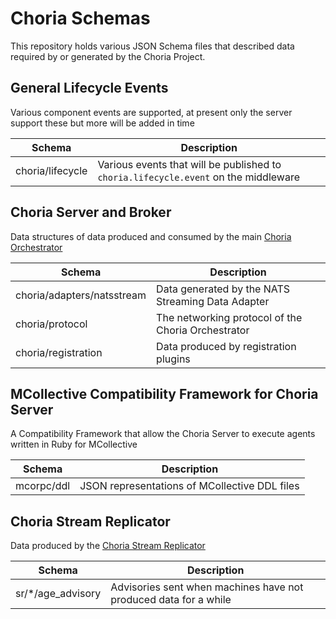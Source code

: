 # Choria Schemas

This repository holds various JSON Schema files that described data required by or generated by the Choria Project.

## General Lifecycle Events

Various component events are supported, at present only the server support these but more will be added in time

|Schema|Description|
|------|-----------|
|choria/lifecycle|Various events that will be published to `choria.lifecycle.event` on the middleware|

## Choria Server and Broker

Data structures of data produced and consumed by the main [Choria Orchestrator](https://github.com/choria-io/go-choria)

|Schema|Description|
|------|-----------|
|choria/adapters/natsstream|Data generated by the NATS Streaming Data Adapter|
|choria/protocol|The networking protocol of the Choria Orchestrator|
|choria/registration|Data produced by registration plugins|

## MCollective Compatibility Framework for Choria Server

A Compatibility Framework that allow the Choria Server to execute agents written in Ruby for MCollective

|Schema|Description|
|------|-----------|
|mcorpc/ddl|JSON representations of MCollective DDL files

## Choria Stream Replicator

Data produced by the [Choria Stream Replicator](https://github.com/choria-io/stream-replicator)

|Schema|Description|
|------|-----------|
|sr/*/age_advisory|Advisories sent when machines have not produced data for a while